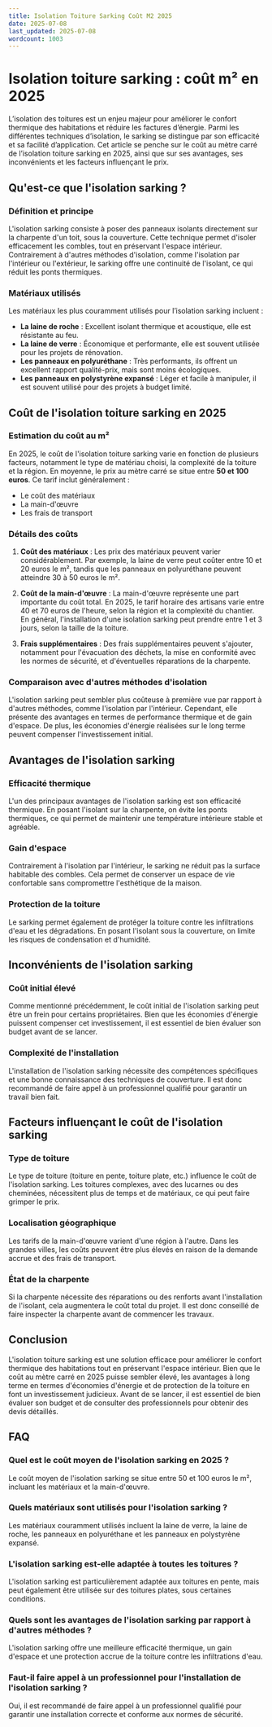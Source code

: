 ```yaml
---
title: Isolation Toiture Sarking Coût M2 2025
date: 2025-07-08
last_updated: 2025-07-08
wordcount: 1003
---
```


# Isolation toiture sarking : coût m² en 2025

L’isolation des toitures est un enjeu majeur pour améliorer le confort thermique des habitations et réduire les factures d’énergie. Parmi les différentes techniques d’isolation, le sarking se distingue par son efficacité et sa facilité d’application. Cet article se penche sur le coût au mètre carré de l’isolation toiture sarking en 2025, ainsi que sur ses avantages, ses inconvénients et les facteurs influençant le prix.

## Qu'est-ce que l'isolation sarking ?

### Définition et principe

L'isolation sarking consiste à poser des panneaux isolants directement sur la charpente d'un toit, sous la couverture. Cette technique permet d'isoler efficacement les combles, tout en préservant l'espace intérieur. Contrairement à d'autres méthodes d'isolation, comme l'isolation par l'intérieur ou l'extérieur, le sarking offre une continuité de l'isolant, ce qui réduit les ponts thermiques.

### Matériaux utilisés

Les matériaux les plus couramment utilisés pour l’isolation sarking incluent :

- **La laine de roche** : Excellent isolant thermique et acoustique, elle est résistante au feu.
- **La laine de verre** : Économique et performante, elle est souvent utilisée pour les projets de rénovation.
- **Les panneaux en polyuréthane** : Très performants, ils offrent un excellent rapport qualité-prix, mais sont moins écologiques.
- **Les panneaux en polystyrène expansé** : Léger et facile à manipuler, il est souvent utilisé pour des projets à budget limité.

## Coût de l'isolation toiture sarking en 2025

### Estimation du coût au m²

En 2025, le coût de l'isolation toiture sarking varie en fonction de plusieurs facteurs, notamment le type de matériau choisi, la complexité de la toiture et la région. En moyenne, le prix au mètre carré se situe entre **50 et 100 euros**. Ce tarif inclut généralement :

- Le coût des matériaux
- La main-d'œuvre
- Les frais de transport

### Détails des coûts

1. **Coût des matériaux** : Les prix des matériaux peuvent varier considérablement. Par exemple, la laine de verre peut coûter entre 10 et 20 euros le m², tandis que les panneaux en polyuréthane peuvent atteindre 30 à 50 euros le m².
   
2. **Coût de la main-d'œuvre** : La main-d'œuvre représente une part importante du coût total. En 2025, le tarif horaire des artisans varie entre 40 et 70 euros de l'heure, selon la région et la complexité du chantier. En général, l'installation d'une isolation sarking peut prendre entre 1 et 3 jours, selon la taille de la toiture.

3. **Frais supplémentaires** : Des frais supplémentaires peuvent s'ajouter, notamment pour l'évacuation des déchets, la mise en conformité avec les normes de sécurité, et d'éventuelles réparations de la charpente.

### Comparaison avec d'autres méthodes d'isolation

L'isolation sarking peut sembler plus coûteuse à première vue par rapport à d'autres méthodes, comme l'isolation par l'intérieur. Cependant, elle présente des avantages en termes de performance thermique et de gain d'espace. De plus, les économies d'énergie réalisées sur le long terme peuvent compenser l'investissement initial.

## Avantages de l'isolation sarking

### Efficacité thermique

L'un des principaux avantages de l'isolation sarking est son efficacité thermique. En posant l'isolant sur la charpente, on évite les ponts thermiques, ce qui permet de maintenir une température intérieure stable et agréable.

### Gain d'espace

Contrairement à l'isolation par l'intérieur, le sarking ne réduit pas la surface habitable des combles. Cela permet de conserver un espace de vie confortable sans compromettre l'esthétique de la maison.

### Protection de la toiture

Le sarking permet également de protéger la toiture contre les infiltrations d'eau et les dégradations. En posant l'isolant sous la couverture, on limite les risques de condensation et d'humidité.

## Inconvénients de l'isolation sarking

### Coût initial élevé

Comme mentionné précédemment, le coût initial de l'isolation sarking peut être un frein pour certains propriétaires. Bien que les économies d'énergie puissent compenser cet investissement, il est essentiel de bien évaluer son budget avant de se lancer.

### Complexité de l'installation

L'installation de l'isolation sarking nécessite des compétences spécifiques et une bonne connaissance des techniques de couverture. Il est donc recommandé de faire appel à un professionnel qualifié pour garantir un travail bien fait.

## Facteurs influençant le coût de l'isolation sarking

### Type de toiture

Le type de toiture (toiture en pente, toiture plate, etc.) influence le coût de l'isolation sarking. Les toitures complexes, avec des lucarnes ou des cheminées, nécessitent plus de temps et de matériaux, ce qui peut faire grimper le prix.

### Localisation géographique

Les tarifs de la main-d'œuvre varient d'une région à l'autre. Dans les grandes villes, les coûts peuvent être plus élevés en raison de la demande accrue et des frais de transport.

### État de la charpente

Si la charpente nécessite des réparations ou des renforts avant l'installation de l'isolant, cela augmentera le coût total du projet. Il est donc conseillé de faire inspecter la charpente avant de commencer les travaux.

## Conclusion

L'isolation toiture sarking est une solution efficace pour améliorer le confort thermique des habitations tout en préservant l'espace intérieur. Bien que le coût au mètre carré en 2025 puisse sembler élevé, les avantages à long terme en termes d'économies d'énergie et de protection de la toiture en font un investissement judicieux. Avant de se lancer, il est essentiel de bien évaluer son budget et de consulter des professionnels pour obtenir des devis détaillés.

## FAQ

### Quel est le coût moyen de l'isolation sarking en 2025 ?

Le coût moyen de l'isolation sarking se situe entre 50 et 100 euros le m², incluant les matériaux et la main-d'œuvre.

### Quels matériaux sont utilisés pour l'isolation sarking ?

Les matériaux couramment utilisés incluent la laine de verre, la laine de roche, les panneaux en polyuréthane et les panneaux en polystyrène expansé.

### L'isolation sarking est-elle adaptée à toutes les toitures ?

L'isolation sarking est particulièrement adaptée aux toitures en pente, mais peut également être utilisée sur des toitures plates, sous certaines conditions.

### Quels sont les avantages de l'isolation sarking par rapport à d'autres méthodes ?

L'isolation sarking offre une meilleure efficacité thermique, un gain d'espace et une protection accrue de la toiture contre les infiltrations d'eau.

### Faut-il faire appel à un professionnel pour l'installation de l'isolation sarking ?

Oui, il est recommandé de faire appel à un professionnel qualifié pour garantir une installation correcte et conforme aux normes de sécurité.
